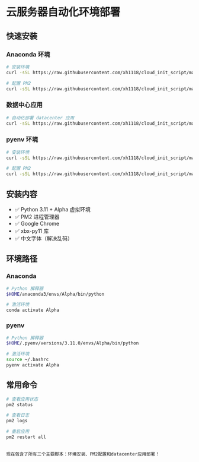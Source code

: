# 云服务器自动化环境部署

## 快速安装

### Anaconda 环境
```bash
# 安装环境
curl -sSL https://raw.githubusercontent.com/xh1118/cloud_init_script/main/conda_install.sh | bash

# 配置 PM2
curl -sSL https://raw.githubusercontent.com/xh1118/cloud_init_script/main/conda_pm2_json.sh | bash
```

### 数据中心应用
```bash
# 自动化部署 datacenter 应用
curl -sSL https://raw.githubusercontent.com/xh1118/cloud_init_script/main/datacenter_auto.sh | bash
```

### pyenv 环境
```bash
# 安装环境
curl -sSL https://raw.githubusercontent.com/xh1118/cloud_init_script/main/pyenv_install.sh | bash

# 配置 PM2
curl -sSL https://raw.githubusercontent.com/xh1118/cloud_init_script/main/pyenv_pm2_json.sh | bash
```



## 安装内容

- ✅ Python 3.11 + Alpha 虚拟环境
- ✅ PM2 进程管理器
- ✅ Google Chrome
- ✅ xbx-py11 库
- ✅ 中文字体（解决乱码）

## 环境路径

### Anaconda
```bash
# Python 解释器
$HOME/anaconda3/envs/Alpha/bin/python

# 激活环境
conda activate Alpha
```

### pyenv
```bash
# Python 解释器
$HOME/.pyenv/versions/3.11.0/envs/Alpha/bin/python

# 激活环境
source ~/.bashrc
pyenv activate Alpha
```

## 常用命令

```bash
# 查看应用状态
pm2 status

# 查看日志
pm2 logs

# 重启应用
pm2 restart all
```
```

现在包含了所有三个主要脚本：环境安装、PM2配置和datacenter应用部署！
